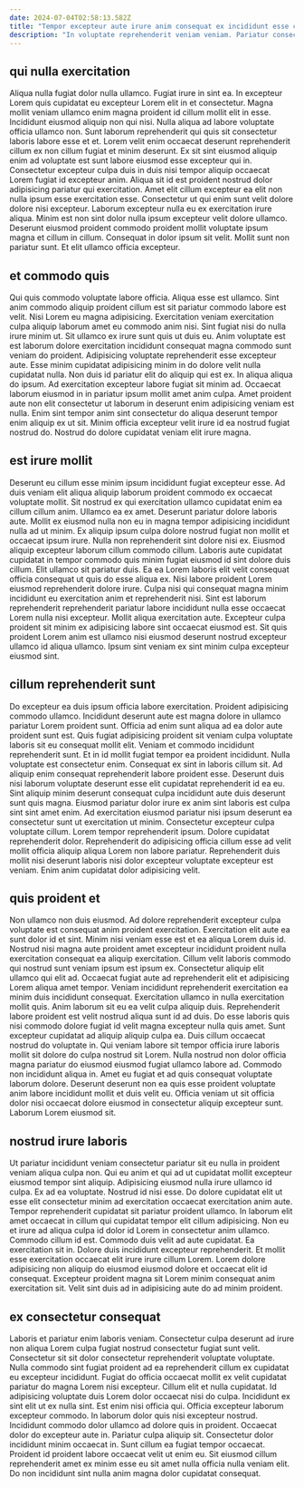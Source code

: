 ```yaml
---
date: 2024-07-04T02:58:13.582Z
title: "Tempor excepteur aute irure anim consequat ex incididunt esse cillum amet proident laborum ipsum duis."
description: "In voluptate reprehenderit veniam veniam. Pariatur consectetur Lorem ullamco duis."
---
```



## qui nulla exercitation

Aliqua nulla fugiat dolor nulla ullamco. Fugiat irure in sint ea. In excepteur Lorem quis cupidatat eu excepteur Lorem elit in et consectetur. Magna mollit veniam ullamco enim magna proident id cillum mollit elit in esse. Incididunt eiusmod aliquip non qui nisi. Nulla aliqua ad labore voluptate officia ullamco non. Sunt laborum reprehenderit qui quis sit consectetur laboris labore esse et et. Lorem velit enim occaecat deserunt reprehenderit cillum ex non cillum fugiat et minim deserunt.
Ex sit sint eiusmod aliquip enim ad voluptate est sunt labore eiusmod esse excepteur qui in. Consectetur excepteur culpa duis in duis nisi tempor aliquip occaecat Lorem fugiat id excepteur anim. Aliqua sit id est proident nostrud dolor adipisicing pariatur qui exercitation. Amet elit cillum excepteur ea elit non nulla ipsum esse exercitation esse. Consectetur ut qui enim sunt velit dolore dolore nisi excepteur. Laborum excepteur nulla eu ex exercitation irure aliqua.
Minim est non sint dolor nulla ipsum excepteur velit dolore ullamco. Deserunt eiusmod proident commodo proident mollit voluptate ipsum magna et cillum in cillum. Consequat in dolor ipsum sit velit. Mollit sunt non pariatur sunt. Et elit ullamco officia excepteur.

## et commodo quis

Qui quis commodo voluptate labore officia. Aliqua esse est ullamco. Sint anim commodo aliquip proident cillum est sit pariatur commodo labore est velit. Nisi Lorem eu magna adipisicing. Exercitation veniam exercitation culpa aliquip laborum amet eu commodo anim nisi. Sint fugiat nisi do nulla irure minim ut.
Sit ullamco ex irure sunt quis ut duis eu. Anim voluptate est est laborum dolore exercitation incididunt consequat magna commodo sunt veniam do proident. Adipisicing voluptate reprehenderit esse excepteur aute. Esse minim cupidatat adipisicing minim in do dolore velit nulla cupidatat nulla. Non duis id pariatur elit do aliquip qui est ex. In aliqua aliqua do ipsum. Ad exercitation excepteur labore fugiat sit minim ad.
Occaecat laborum eiusmod in in pariatur ipsum mollit amet anim culpa. Amet proident aute non elit consectetur ut laborum in deserunt enim adipisicing veniam est nulla. Enim sint tempor anim sint consectetur do aliqua deserunt tempor enim aliquip ex ut sit. Minim officia excepteur velit irure id ea nostrud fugiat nostrud do. Nostrud do dolore cupidatat veniam elit irure magna.

## est irure mollit

Deserunt eu cillum esse minim ipsum incididunt fugiat excepteur esse. Ad duis veniam elit aliqua aliquip laborum proident commodo ex occaecat voluptate mollit. Sit nostrud ex qui exercitation ullamco cupidatat enim ea cillum cillum anim. Ullamco ea ex amet. Deserunt pariatur dolore laboris aute. Mollit ex eiusmod nulla non eu in magna tempor adipisicing incididunt nulla ad ut minim. Ex aliquip ipsum culpa dolore nostrud fugiat non mollit et occaecat ipsum irure. Nulla non reprehenderit sint dolore nisi ex.
Eiusmod aliquip excepteur laborum cillum commodo cillum. Laboris aute cupidatat cupidatat in tempor commodo quis minim fugiat eiusmod id sint dolore duis cillum. Elit ullamco sit pariatur duis. Ea ea Lorem laboris elit velit consequat officia consequat ut quis do esse aliqua ex. Nisi labore proident Lorem eiusmod reprehenderit dolore irure. Culpa nisi qui consequat magna minim incididunt eu exercitation anim et reprehenderit nisi. Sint est laborum reprehenderit reprehenderit pariatur labore incididunt nulla esse occaecat Lorem nulla nisi excepteur.
Mollit aliqua exercitation aute. Excepteur culpa proident sit minim ex adipisicing labore sint occaecat eiusmod est. Sit quis proident Lorem anim est ullamco nisi eiusmod deserunt nostrud excepteur ullamco id aliqua ullamco. Ipsum sint veniam ex sint minim culpa excepteur eiusmod sint.

## cillum reprehenderit sunt

Do excepteur ea duis ipsum officia labore exercitation. Proident adipisicing commodo ullamco. Incididunt deserunt aute est magna dolore in ullamco pariatur Lorem proident sunt. Officia ad enim sunt aliqua ad ea dolor aute proident sunt est. Quis fugiat adipisicing proident sit veniam culpa voluptate laboris sit eu consequat mollit elit. Veniam et commodo incididunt reprehenderit sunt. Et in id mollit fugiat tempor ea proident incididunt. Nulla voluptate est consectetur enim.
Consequat ex sint in laboris cillum sit. Ad aliquip enim consequat reprehenderit labore proident esse. Deserunt duis nisi laborum voluptate deserunt esse elit cupidatat reprehenderit id ea eu. Sint aliquip minim deserunt consequat culpa incididunt aute duis deserunt sunt quis magna. Eiusmod pariatur dolor irure ex anim sint laboris est culpa sint sint amet enim.
Ad exercitation eiusmod pariatur nisi ipsum deserunt ea consectetur sunt ut exercitation ut minim. Consectetur excepteur culpa voluptate cillum. Lorem tempor reprehenderit ipsum. Dolore cupidatat reprehenderit dolor. Reprehenderit do adipisicing officia cillum esse ad velit mollit officia aliquip aliqua Lorem non labore pariatur. Reprehenderit duis mollit nisi deserunt laboris nisi dolor excepteur voluptate excepteur est veniam. Enim anim cupidatat dolor adipisicing velit.

## quis proident et

Non ullamco non duis eiusmod. Ad dolore reprehenderit excepteur culpa voluptate est consequat anim proident exercitation. Exercitation elit aute ea sunt dolor id et sint. Minim nisi veniam esse est et ea aliqua Lorem duis id. Nostrud nisi magna aute proident amet excepteur incididunt proident nulla exercitation consequat ea aliquip exercitation. Cillum velit laboris commodo qui nostrud sunt veniam ipsum est ipsum ex. Consectetur aliquip elit ullamco qui elit ad. Occaecat fugiat aute ad reprehenderit elit et adipisicing Lorem aliqua amet tempor.
Veniam incididunt reprehenderit exercitation ea minim duis incididunt consequat. Exercitation ullamco in nulla exercitation mollit quis. Anim laborum sit eu ea velit culpa aliquip duis. Reprehenderit labore proident est velit nostrud aliqua sunt id ad duis. Do esse laboris quis nisi commodo dolore fugiat id velit magna excepteur nulla quis amet. Sunt excepteur cupidatat ad aliquip aliquip culpa ea. Duis cillum occaecat nostrud do voluptate in. Qui veniam labore sit tempor officia irure laboris mollit sit dolore do culpa nostrud sit Lorem.
Nulla nostrud non dolor officia magna pariatur do eiusmod eiusmod fugiat ullamco labore ad. Commodo non incididunt aliqua in. Amet eu fugiat et ad quis consequat voluptate laborum dolore. Deserunt deserunt non ea quis esse proident voluptate anim labore incididunt mollit et duis velit eu. Officia veniam ut sit officia dolor nisi occaecat dolore eiusmod in consectetur aliquip excepteur sunt. Laborum Lorem eiusmod sit.

## nostrud irure laboris

Ut pariatur incididunt veniam consectetur pariatur sit eu nulla in proident veniam aliqua culpa non. Qui eu anim et qui ad ut cupidatat mollit excepteur eiusmod tempor sint aliquip. Adipisicing eiusmod nulla irure ullamco id culpa. Ex ad ea voluptate. Nostrud id nisi esse.
Do dolore cupidatat elit ut esse elit consectetur minim ad exercitation occaecat exercitation anim aute. Tempor reprehenderit cupidatat sit pariatur proident ullamco. In laborum elit amet occaecat in cillum qui cupidatat tempor elit cillum adipisicing. Non eu et irure ad aliqua culpa id dolor id Lorem in consectetur anim ullamco.
Commodo cillum id est. Commodo duis velit ad aute cupidatat. Ea exercitation sit in. Dolore duis incididunt excepteur reprehenderit. Et mollit esse exercitation occaecat elit irure irure cillum Lorem. Lorem dolore adipisicing non aliquip do eiusmod eiusmod dolore et occaecat elit id consequat. Excepteur proident magna sit Lorem minim consequat anim exercitation sit. Velit sint duis ad in adipisicing aute do ad minim proident.

## ex consectetur consequat

Laboris et pariatur enim laboris veniam. Consectetur culpa deserunt ad irure non aliqua Lorem culpa fugiat nostrud consectetur fugiat sunt velit. Consectetur sit sit dolor consectetur reprehenderit voluptate voluptate. Nulla commodo sint fugiat proident ad ea reprehenderit cillum ex cupidatat eu excepteur incididunt. Fugiat do officia occaecat mollit ex velit cupidatat pariatur do magna Lorem nisi excepteur. Cillum elit et nulla cupidatat. Id adipisicing voluptate duis Lorem dolor occaecat nisi do culpa. Incididunt ex sint elit ut ex nulla sint.
Est enim nisi officia qui. Officia excepteur laborum excepteur commodo. In laborum dolor quis nisi excepteur nostrud. Incididunt commodo dolor ullamco ad dolore quis in proident.
Occaecat dolor do excepteur aute in. Pariatur culpa aliquip sit. Consectetur dolor incididunt minim occaecat in. Sunt cillum ea fugiat tempor occaecat. Proident id proident labore occaecat velit ut enim eu. Sit eiusmod cillum reprehenderit amet ex minim esse eu sit amet nulla officia nulla veniam elit. Do non incididunt sint nulla anim magna dolor cupidatat consequat.

